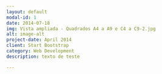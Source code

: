 ```yaml
---
layout: default
modal-id: 1
date: 2014-07-18
img: Vista ampliada - Quadrados A4 a A9 e C4 a C9-2.jpg
alt: image-alt
project-date: April 2014
client: Start Bootstrap
category: Web Development
description: texto de teste

---
```

